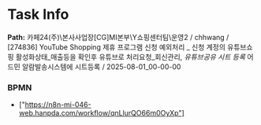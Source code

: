 # Task Info

**Path:** 카페24(주)\본사사업장\[CG]MI본부\Y쇼핑센터팀\운영2 / chhwang / [274836] YouTube Shopping 제휴 프로그램 신청 예외처리 _ 신청 계정의 유튜브쇼핑 활성화상태_매출등을 확인후 유튜브로 처리요청_회신관리, _유튜브공유 시트 등록_ 어드민 알람발송시스템에 시트등록 / 2025-08-01_00-00-00

### BPMN
- ["https://n8n-mi-046-web.hanpda.com/workflow/qnLlurQO66m0OyXp"]

